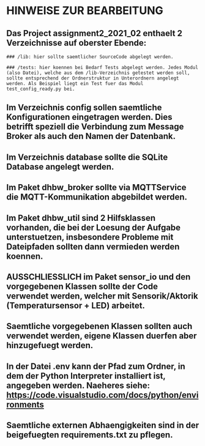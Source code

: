 
# HINWEISE ZUR BEARBEITUNG

## Das Project assignment2_2021_02 enthaelt 2 Verzeichnisse auf oberster Ebende:

	### /lib: hier sollte saemtlicher SourceCode abgelegt werden.

	### /tests: hier koennen bei Bedarf Tests abgelegt werden. Jedes Modul (also Datei), welche aus dem /lib-Verzeichnis getestet werden soll, sollte entsprechend der Ordnerstruktur in Unterordnern angelegt werden. Als Beispiel liegt ein Test fuer das Modul test_config_ready.py bei.

## Im Verzeichnis config sollen saemtliche Konfigurationen eingetragen werden. Dies betrifft speziell die Verbindung zum Message Broker als auch den Namen der Datenbank.

## Im Verzeichnis database sollte die SQLite Database angelegt werden.

## Im Paket dhbw_broker sollte via MQTTService die MQTT-Kommunikation abgebildet werden.

## Im Paket dhbw_util sind 2 Hilfsklassen vorhanden, die bei der Loesung der Aufgabe unterstuetzen, insbesondere Probleme mit Dateipfaden sollten dann vermieden werden koennen.

## AUSSCHLIESSLICH im Paket sensor_io und den vorgegebenen Klassen sollte der Code verwendet werden, welcher mit Sensorik/Aktorik (Temperatursensor + LED) arbeitet.

## Saemtliche vorgegebenen Klassen sollten auch verwendet werden, eigene Klassen duerfen aber hinzugefuegt werden.

## In der Datei .env kann der Pfad zum Ordner, in dem der Python Interpreter installiert ist, angegeben werden. Naeheres siehe: https://code.visualstudio.com/docs/python/environments

## Saemtliche externen Abhaengigkeiten sind in der beigefuegten requirements.txt zu pflegen.


